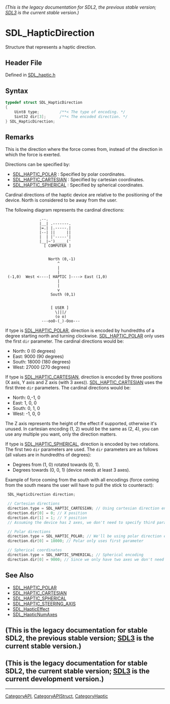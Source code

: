###### (This is the legacy documentation for SDL2, the previous stable version; [SDL3](https://wiki.libsdl.org/SDL3/) is the current stable version.)
# SDL_HapticDirection

Structure that represents a haptic direction.

## Header File

Defined in [SDL_haptic.h](https://github.com/libsdl-org/SDL/blob/SDL2/include/SDL_haptic.h)

## Syntax

```c
typedef struct SDL_HapticDirection
{
    Uint8 type;         /**< The type of encoding. */
    Sint32 dir[3];      /**< The encoded direction. */
} SDL_HapticDirection;
```

## Remarks

This is the direction where the force comes from, instead of the direction
in which the force is exerted.

Directions can be specified by:

- [SDL_HAPTIC_POLAR](SDL_HAPTIC_POLAR) : Specified by polar coordinates.
- [SDL_HAPTIC_CARTESIAN](SDL_HAPTIC_CARTESIAN) : Specified by cartesian
  coordinates.
- [SDL_HAPTIC_SPHERICAL](SDL_HAPTIC_SPHERICAL) : Specified by spherical
  coordinates.

Cardinal directions of the haptic device are relative to the positioning of
the device. North is considered to be away from the user.

The following diagram represents the cardinal directions:

```
               .--.
               |__| .-------.
               |=.| |.-----.|
               |--| ||     ||
               |  | |'-----'|
               |__|~')_____('
                 [ COMPUTER ]


                   North (0,-1)
                       ^
                       |
                       |
 (-1,0)  West <----[ HAPTIC ]----> East (1,0)
                       |
                       |
                       v
                    South (0,1)


                    [ USER ]
                      \|||/
                      (o o)
                ---ooO-(_)-Ooo---
```

If type is [SDL_HAPTIC_POLAR](SDL_HAPTIC_POLAR), direction is encoded by
hundredths of a degree starting north and turning clockwise.
[SDL_HAPTIC_POLAR](SDL_HAPTIC_POLAR) only uses the first `dir` parameter.
The cardinal directions would be:

- North: 0 (0 degrees)
- East: 9000 (90 degrees)
- South: 18000 (180 degrees)
- West: 27000 (270 degrees)

If type is [SDL_HAPTIC_CARTESIAN](SDL_HAPTIC_CARTESIAN), direction is
encoded by three positions (X axis, Y axis and Z axis (with 3 axes)).
[SDL_HAPTIC_CARTESIAN](SDL_HAPTIC_CARTESIAN) uses the first three `dir`
parameters. The cardinal directions would be:

- North: 0,-1, 0
- East: 1, 0, 0
- South: 0, 1, 0
- West: -1, 0, 0

The Z axis represents the height of the effect if supported, otherwise it's
unused. In cartesian encoding (1, 2) would be the same as (2, 4), you can
use any multiple you want, only the direction matters.

If type is [SDL_HAPTIC_SPHERICAL](SDL_HAPTIC_SPHERICAL), direction is
encoded by two rotations. The first two `dir` parameters are used. The
`dir` parameters are as follows (all values are in hundredths of degrees):

- Degrees from (1, 0) rotated towards (0, 1).
- Degrees towards (0, 0, 1) (device needs at least 3 axes).

Example of force coming from the south with all encodings (force coming
from the south means the user will have to pull the stick to counteract):

```c
 SDL_HapticDirection direction;

 // Cartesian directions
 direction.type = SDL_HAPTIC_CARTESIAN; // Using cartesian direction encoding.
 direction.dir[0] = 0; // X position
 direction.dir[1] = 1; // Y position
 // Assuming the device has 2 axes, we don't need to specify third parameter.

 // Polar directions
 direction.type = SDL_HAPTIC_POLAR; // We'll be using polar direction encoding.
 direction.dir[0] = 18000; // Polar only uses first parameter

 // Spherical coordinates
 direction.type = SDL_HAPTIC_SPHERICAL; // Spherical encoding
 direction.dir[0] = 9000; // Since we only have two axes we don't need more parameters.
```

## See Also

- [SDL_HAPTIC_POLAR](SDL_HAPTIC_POLAR)
- [SDL_HAPTIC_CARTESIAN](SDL_HAPTIC_CARTESIAN)
- [SDL_HAPTIC_SPHERICAL](SDL_HAPTIC_SPHERICAL)
- [SDL_HAPTIC_STEERING_AXIS](SDL_HAPTIC_STEERING_AXIS)
- [SDL_HapticEffect](SDL_HapticEffect)
- [SDL_HapticNumAxes](SDL_HapticNumAxes)


## (This is the legacy documentation for stable SDL2, the previous stable version; [SDL3](https://wiki.libsdl.org/SDL3/) is the current stable version.)



## (This is the legacy documentation for stable SDL2, the current stable version; [SDL3](https://wiki.libsdl.org/SDL3/) is the current development version.)



----
[CategoryAPI](CategoryAPI), [CategoryAPIStruct](CategoryAPIStruct), [CategoryHaptic](CategoryHaptic)

